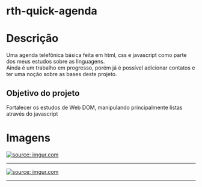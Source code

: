 # rth-quick-agenda


<h1>Descrição</h1>
<p>
  Uma agenda telefônica básica feita em html, css e javascript como parte dos meus estudos sobre as linguagens. <br/>
  Ainda é um trabalho em progresso, porém já é possível adicionar contatos e ter uma noção sobre as bases deste projeto.
</p>
<h2>Objetivo do projeto</h2>
<p>Fortalecer os estudos de Web DOM, manipulando principalmente listas através do javascript</p>

<h1>Imagens</h1>
<a href="https://imgur.com/tcwgO0h"><img src="https://i.imgur.com/tcwgO0h.jpg" title="source: imgur.com" /></a>
<hr />
<a href="https://imgur.com/dMlIzFa"><img src="https://i.imgur.com/dMlIzFa.jpg" title="source: imgur.com" /></a>
<hr />
